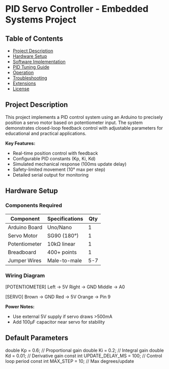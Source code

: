 # PID Servo Controller - Embedded Systems Project

## Table of Contents
- [Project Description](#project-description)
- [Hardware Setup](#hardware-setup)
- [Software Implementation](#software-implementation)
- [PID Tuning Guide](#pid-tuning-guide)
- [Operation](#operation)
- [Troubleshooting](#troubleshooting)
- [Extensions](#extensions)
- [License](#license)

## Project Description
This project implements a PID control system using an Arduino to precisely position a servo motor based on potentiometer input. The system demonstrates closed-loop feedback control with adjustable parameters for educational and practical applications.

**Key Features:**
- Real-time position control with feedback
- Configurable PID constants (Kp, Ki, Kd)
- Simulated mechanical response (100ms update delay)
- Safety-limited movement (10° max per step)
- Detailed serial output for monitoring

## Hardware Setup
### Components Required
| Component | Specifications | Qty |
|-----------|---------------|-----|
| Arduino Board | Uno/Nano | 1 |
| Servo Motor | SG90 (180°) | 1 |
| Potentiometer | 10kΩ linear | 1 |
| Breadboard | 400+ points | 1 |
| Jumper Wires | Male-to-male | 5-7 |

### Wiring Diagram
[POTENTIOMETER]
Left → 5V
Right → GND
Middle → A0

[SERVO]
Brown → GND
Red → 5V
Orange → Pin 9


**Power Notes:**
- Use external 5V supply if servo draws >500mA
- Add 100μF capacitor near servo for stability

## Default Parameters
double Kp = 0.6;   // Proportional gain
double Ki = 0.2;   // Integral gain
double Kd = 0.01;  // Derivative gain
const int UPDATE_DELAY_MS = 100;  // Control loop period
const int MAX_STEP = 10;          // Max degrees/update
